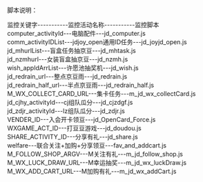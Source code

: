 脚本说明：

监控关键字-----------监控活动名称-----------监控脚本                    
computer_activityId---电脑配件---jd_computer.js \
comm_activityIDList---jdjoy_open通用ID任务---jd_joyjd_open.js \
jd_mhurlList---盲盒任务抽京豆---jd_mhtask.js \
jd_nzmhurl---女装盲盒抽京豆---jd_nzmh.js \
wish_appIdArrList---许愿池抽奖机---jd_wish.js \
jd_redrain_url---整点京豆雨---jd_redrain.js \
jd_redrain_half_url---半点京豆雨---jd_redrain_half.js \
M_WX_COLLECT_CARD_URL---集卡任务---m_jd_wx_collectCard.js \
jd_cjhy_activityId---cj组队瓜分---jd_cjzdgf.js \
jd_zdjr_activityId---lz组队瓜分---jd_zdjr.js \
VENDER_ID---入会开卡领豆---jd_OpenCard_Force.js \
WXGAME_ACT_ID---打豆豆游戏---jd_doudou.js \
SHARE_ACTIVITY_ID---分享有礼---jd_share.js \
welfare---联合关注+加购+分享领豆---fav_and_addcart.js \
M_FOLLOW_SHOP_ARGV---M关注有礼---m_jd_follow_shop.js \
M_WX_LUCK_DRAW_URL---M幸运抽奖---m_jd_wx_luckDraw.js \
M_WX_ADD_CART_URL---M加购有礼---m_jd_wx_addCart.js
